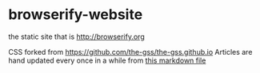 # browserify-website

the static site that is http://browserify.org

CSS forked from https://github.com/the-gss/the-gss.github.io
Articles are hand updated every once in a while from [this markdown file](https://github.com/learn-js/learn-js.github.com/blob/master/_posts/posts/2013-11-24-browserify-resources.md)